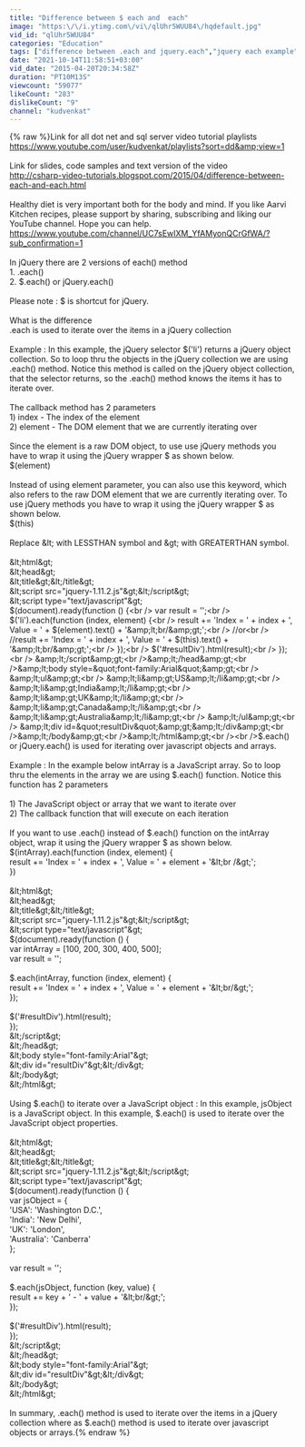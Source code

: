 ```yaml
---
title: "Difference between $ each and  each"
image: "https:\/\/i.ytimg.com\/vi\/qlUhr5WUU84\/hqdefault.jpg"
vid_id: "qlUhr5WUU84"
categories: "Education"
tags: ["difference between .each and jquery.each","jquery each example","jquery $.each example"]
date: "2021-10-14T11:58:51+03:00"
vid_date: "2015-04-20T20:34:58Z"
duration: "PT10M13S"
viewcount: "59077"
likeCount: "283"
dislikeCount: "9"
channel: "kudvenkat"
---
```

{% raw %}Link for all dot net and sql server video tutorial playlists<br /><a rel="nofollow" target="blank" href="https://www.youtube.com/user/kudvenkat/playlists?sort=dd&amp;view=1">https://www.youtube.com/user/kudvenkat/playlists?sort=dd&amp;view=1</a><br /><br />Link for slides, code samples and text version of the video<br /><a rel="nofollow" target="blank" href="http://csharp-video-tutorials.blogspot.com/2015/04/difference-between-each-and-each.html">http://csharp-video-tutorials.blogspot.com/2015/04/difference-between-each-and-each.html</a><br /><br />Healthy diet is very important both for the body and mind. If you like Aarvi Kitchen recipes, please support by sharing, subscribing and liking our YouTube channel. Hope you can help.<br /><a rel="nofollow" target="blank" href="https://www.youtube.com/channel/UC7sEwIXM_YfAMyonQCrGfWA/?sub_confirmation=1">https://www.youtube.com/channel/UC7sEwIXM_YfAMyonQCrGfWA/?sub_confirmation=1</a><br /><br />In jQuery there are 2 versions of each() method<br />1. .each()<br />2. $.each() or jQuery.each()<br /><br />Please note : $ is shortcut for jQuery.<br /><br />What is the difference<br />.each is used to iterate over the items in a jQuery collection <br /><br />Example : In this example, the jQuery selector $('li') returns a jQuery object collection. So to loop thru the objects in the jQuery collection we are using .each() method. Notice this method is called on the jQuery object collection, that the selector returns, so the .each() method knows the items it has to iterate over. <br /><br />The callback method has 2 parameters<br />1) index - The index of the element <br />2) element - The DOM element that we are currently iterating over<br /><br />Since the element is a raw DOM object, to use use jQuery methods you have to wrap it using the jQuery wrapper $ as shown below.<br />$(element)<br /><br />Instead of using element parameter, you can also use this keyword, which also refers to the raw DOM element that we are currently iterating over. To use jQuery methods you have to wrap it using the jQuery wrapper $ as shown below.<br />$(this)<br /><br />Replace &amp;lt; with LESSTHAN symbol and &amp;gt; with GREATERTHAN symbol.<br /><br />&amp;lt;html&amp;gt;<br />&amp;lt;head&amp;gt;<br />    &amp;lt;title&amp;gt;&amp;lt;/title&amp;gt;<br />    &amp;lt;script src=&quot;jquery-1.11.2.js&quot;&amp;gt;&amp;lt;/script&amp;gt;<br />    &amp;lt;script type=&quot;text/javascript&quot;&amp;gt;<br />        $(document).ready(function () {<br />            var result = '';<br />            $('li').each(function (index, element) {<br />                result += 'Index = ' + index + ', Value = ' + $(element).text() + '&amp;lt;br/&amp;gt;';<br />                //or<br />                //result += 'Index = ' + index + ', Value = ' + $(this).text() + '&amp;lt;br/&amp;gt;';<br />            });<br />            $('#resultDiv').html(result);<br />        });<br />    &amp;lt;/script&amp;gt;<br />&amp;lt;/head&amp;gt;<br />&amp;lt;body style=&quot;font-family:Arial&quot;&amp;gt;<br />    &amp;lt;ul&amp;gt;<br />        &amp;lt;li&amp;gt;US&amp;lt;/li&amp;gt;<br />        &amp;lt;li&amp;gt;India&amp;lt;/li&amp;gt;<br />        &amp;lt;li&amp;gt;UK&amp;lt;/li&amp;gt;<br />        &amp;lt;li&amp;gt;Canada&amp;lt;/li&amp;gt;<br />        &amp;lt;li&amp;gt;Australia&amp;lt;/li&amp;gt;<br />    &amp;lt;/ul&amp;gt;<br />    &amp;lt;div id=&quot;resultDiv&quot;&amp;gt;&amp;lt;/div&amp;gt;<br />&amp;lt;/body&amp;gt;<br />&amp;lt;/html&amp;gt;<br /><br />$.each() or jQuery.each() is used for iterating over javascript objects and arrays.<br /><br />Example : In the example below intArray is a JavaScript array. So to loop thru the elements in the array we are using $.each() function. Notice this function has 2 parameters<br /><br />1) The JavaScript object or array that we want to iterate over<br />2) The callback function that will execute on each iteration<br /><br />If you want to use .each() instead of $.each() function on the intArray object, wrap it using the jQuery wrapper $ as shown below.<br />$(intArray).each(function (index, element) {<br />    result += 'Index = ' + index + ', Value = ' + element + '&amp;lt;br /&amp;gt;';<br />})<br /><br />&amp;lt;html&amp;gt;<br />&amp;lt;head&amp;gt;<br />    &amp;lt;title&amp;gt;&amp;lt;/title&amp;gt;<br />    &amp;lt;script src=&quot;jquery-1.11.2.js&quot;&amp;gt;&amp;lt;/script&amp;gt;<br />    &amp;lt;script type=&quot;text/javascript&quot;&amp;gt;<br />        $(document).ready(function () {<br />            var intArray = [100, 200, 300, 400, 500];<br />            var result = '';<br /><br />            $.each(intArray, function (index, element) {<br />                result += 'Index = ' + index + ', Value = ' + element + '&amp;lt;br/&amp;gt;';<br />            });<br /><br />            $('#resultDiv').html(result);<br />        });<br />    &amp;lt;/script&amp;gt;<br />&amp;lt;/head&amp;gt;<br />&amp;lt;body style=&quot;font-family:Arial&quot;&amp;gt;<br />    &amp;lt;div id=&quot;resultDiv&quot;&amp;gt;&amp;lt;/div&amp;gt;<br />&amp;lt;/body&amp;gt;<br />&amp;lt;/html&amp;gt;<br /><br />Using $.each() to iterate over a JavaScript object : In this example, jsObject is a JavaScript object. In this example, $.each()  is used to iterate over the JavaScript object properties.<br /><br />&amp;lt;html&amp;gt;<br />&amp;lt;head&amp;gt;<br />    &amp;lt;title&amp;gt;&amp;lt;/title&amp;gt;<br />    &amp;lt;script src=&quot;jquery-1.11.2.js&quot;&amp;gt;&amp;lt;/script&amp;gt;<br />    &amp;lt;script type=&quot;text/javascript&quot;&amp;gt;<br />        $(document).ready(function () {<br />            var jsObject = {<br />                'USA': 'Washington D.C.',<br />                'India': 'New Delhi',<br />                'UK': 'London',<br />                'Australia': 'Canberra'<br />            };<br /><br />            var result = '';<br /><br />            $.each(jsObject, function (key, value) {<br />                result += key + ' - ' + value + '&amp;lt;br/&amp;gt;';<br />            });<br /><br />            $('#resultDiv').html(result);<br />        });<br />    &amp;lt;/script&amp;gt;<br />&amp;lt;/head&amp;gt;<br />&amp;lt;body style=&quot;font-family:Arial&quot;&amp;gt;<br />    &amp;lt;div id=&quot;resultDiv&quot;&amp;gt;&amp;lt;/div&amp;gt;<br />&amp;lt;/body&amp;gt;<br />&amp;lt;/html&amp;gt;<br /><br />In summary, .each() method is used to iterate over the items in a jQuery collection where as $.each() method is used to iterate over javascript objects or arrays.{% endraw %}
